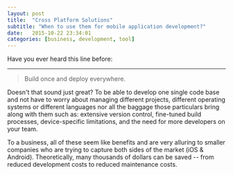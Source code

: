 ```yaml
---
layout: post
title:  "Cross Platform Solutions"
subtitle: "When to use them for mobile application development?"
date:   2015-10-22 23:34:01
categories: [business, development, tool]
---
```

Have you ever heard this line before:

___

> Build once and deploy everywhere.

Doesn't that sound just great? To be able to develop one single code base and not have to worry about managing different projects, different operating systems or different languages nor all the baggage those particulars bring along with them such as: extensive version control, fine-tuned build processes, device-specific limitations, and the need for more developers on your team.

To a business, all of these seem like benefits and are very alluring to smaller companies who are trying to capture both sides of the market (iOS & Android). Theoretically, many thousands of dollars can be saved -- from reduced development costs to reduced maintenance costs.



<!-- You’ll find this post in your `_posts` directory. Go ahead and edit it and re-build the site to see your changes. You can rebuild the site in many different ways, but the most common way is to run `jekyll serve`, which launches a web server and auto-regenerates your site when a file is updated.

To add new posts, simply add a file in the `_posts` directory that follows the convention `YYYY-MM-DD-name-of-post.ext` and includes the necessary front matter. Take a look at the source for this post to get an idea about how it works.

Jekyll also offers powerful support for code snippets:

{% highlight ruby %}
def print_hi(name)
  puts "Hi, #{name}"
end
print_hi('Tom')
#=> prints 'Hi, Tom' to STDOUT.
{% endhighlight %}

Check out the [Jekyll docs][jekyll] for more info on how to get the most out of Jekyll. File all bugs/feature requests at [Jekyll’s GitHub repo][jekyll-gh]. If you have questions, you can ask them on [Jekyll’s dedicated Help repository][jekyll-help].

[jekyll]:      http://jekyllrb.com
[jekyll-gh]:   https://github.com/jekyll/jekyll
[jekyll-help]: https://github.com/jekyll/jekyll-help -->
